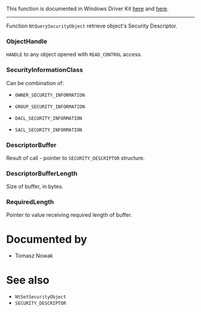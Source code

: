 This function is documented in Windows Driver Kit [here](https://learn.microsoft.com/en-us/windows-hardware/drivers/ddi/ntifs/nf-ntifs-ntquerysecurityobject) and [here](https://learn.microsoft.com/en-us/windows-hardware/drivers/ddi/ntifs/nf-ntifs-zwquerysecurityobject).

---

Function `NtQuerySecurityObject` retrieve object's Security Descriptor.

### ObjectHandle

`HANDLE` to any object opened with `READ_CONTROL` access.

### SecurityInformationClass

Can be combination of:

* `OWNER_SECURITY_INFORMATION`

* `GROUP_SECURITY_INFORMATION`
* `DACL_SECURITY_INFORMATION`

* `SACL_SECURITY_INFORMATION`

### DescriptorBuffer

Result of call - pointer to `SECURITY_DESCRIPTOR` structure.

### DescriptorBufferLength

Size of buffer, in bytes.

### RequiredLength

Pointer to value receiving required length of buffer.

# Documented by

* Tomasz Nowak

# See also

* `NtSetSecurityObject`
* `SECURITY_DESCRIPTOR`

